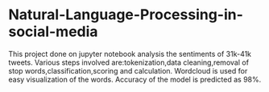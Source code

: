 # Natural-Language-Processing-in-social-media
This project done on jupyter notebook analysis the sentiments of 31k-41k tweets.
Various steps involved are:tokenization,data cleaning,removal of stop words,classification,scoring and calculation.
Wordcloud is used for easy visualization of the words.
Accuracy of the model is predicted as 98%.
